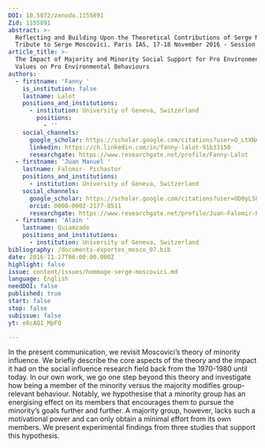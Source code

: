 ```yaml
---
DOI: 10.5072/zenodo.1155891
Zid: 1155891
abstract: >-
  Reflecting and Building Upon the Theoretical Contributions of Serge Moscovici.
  Tribute to Serge Moscovici. Paris IAS, 17-18 November 2016 - Session 2
article_title: >-
  The Impact of Majority and Minority Social Support for Pro Environmental
  Values on Pro Environmental Behaviours
authors:
  - firstname: 'Fanny '
    is_institution: false
    lastname: Lalot
    positions_and_institutions:
      - institution: University of Geneva, Switzerland
        positions:
          - ''
    social_channels:
      google_scholar: https://scholar.google.com/citations?user=Q_LtXNAAAAAJ&hl=fr
      linkedin: https://ch.linkedin.com/in/fanny-lalot-91b33150
      researchgate: https://www.researchgate.net/profile/Fanny-Lalot
  - firstname: 'Juan Manuel '
    lastname: Falomir- Pichastor
    positions_and_institutions:
      - institution: University of Geneva, Switzerland
    social_channels:
      google_scholar: https://scholar.google.com/citations?user=OD0yLS8AAAAJ&hl=en
      orcid: 0000-0002-2177-8511
      researchgate: https://www.researchgate.net/profile/Juan-Falomir-Pichastor
  - firstname: 'Alain '
    lastname: Quiamzade
    positions_and_institutions:
      - institution: University of Geneva, Switzerland
bibliography: /documents-exportes_mosco_07.bib
date: 2016-11-17T06:00:00.000Z
highlight: false
issue: content/issues/hommage-serge-moscovici.md
language: English
needDOI: false
published: true
start: false
stop: false
subissue: false
yt: e8cAQ1_MpFQ

---
```


In the present communication, we revisit Moscovici’s theory of minority influence. We briefly describe the core aspects of the theory and the impact it had on the social influence research field back from the 1970-1980 until today. In our own work, we go one step beyond this theory and investigate how being a member of the minority versus the majority modifies group-relevant behaviour. Notably, we hypothesise that a minority group has an energising effect on its members that encourages them to pursue the minority’s goals further and further. A majority group, however, lacks such a motivational power and can only obtain a minimal effort from its own members. We present experimental findings from three studies that support this hypothesis.

<Youtube yt="e8cAQ1_MpFQ" caption="The impact of majority and minority social support for pro environmental values on pro-environmental behaviours" start="false" stop="false"></Youtube>